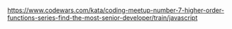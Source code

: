https://www.codewars.com/kata/coding-meetup-number-7-higher-order-functions-series-find-the-most-senior-developer/train/javascript
